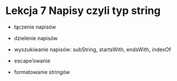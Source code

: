 # Lekcja 7 Napisy czyli typ string

- łączenie napisów

- dzielenie napisów

- wyszukiwanie napisów: subString, startsWith, endsWith, indexOf

- escape’owanie

- formatowanie stringów

